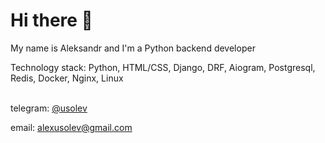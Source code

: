<h1>Hi there 👋</h1>

My name is Aleksandr and I'm a Python backend developer

Technology stack: Python, HTML/CSS, Django, DRF, Aiogram, Postgresql, Redis, Docker, Nginx, Linux

<br>
telegram: <a href="https://telegram.me/usolev">@usolev</a>

email: alexusolev@gmail.com
